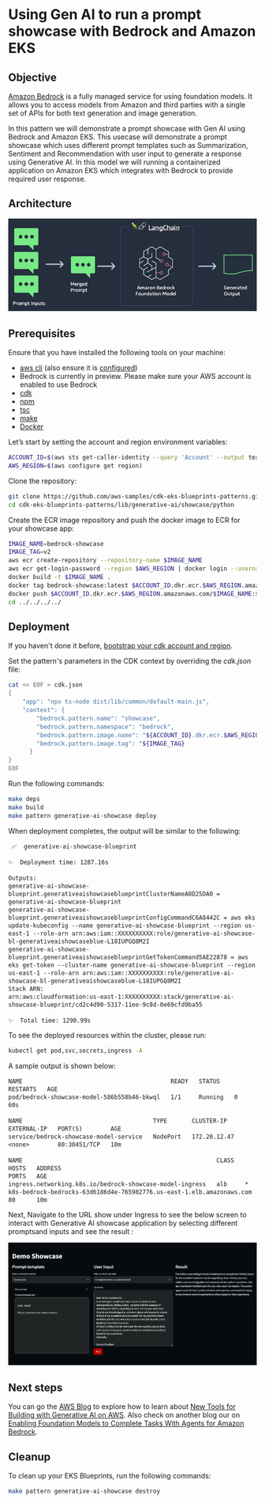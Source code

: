 # Using Gen AI to run a prompt showcase with Bedrock and Amazon EKS

## Objective

[Amazon Bedrock](https://aws.amazon.com/bedrock/) is a fully managed service for using foundation models. It allows you to access models from Amazon and third parties with a single set of APIs for both text generation and image generation.

In this pattern we will demonstrate a prompt showcase with Gen AI using Bedrock and Amazon EKS. This usecase will demonstrate a prompt showcase which uses different prompt templates such as Summarization, Sentiment and Recommendation with user input to generate a response using Generative AI. In this model we will running a containerized application on Amazon EKS which integrates with Bedrock to provide required user response.

## Architecture

<img src="../images/generativeai-showcase-architecture.jpg" width="720">

## Prerequisites

Ensure that you have installed the following tools on your machine:

- [aws cli](https://docs.aws.amazon.com/cli/latest/userguide/install-cliv2.html) (also ensure it is [configured](https://docs.aws.amazon.com/cli/latest/userguide/getting-started-quickstart.html#getting-started-quickstart-new))
- Bedrock is currently in preview. Please make sure your AWS account is enabled to use Bedrock
- [cdk](https://docs.aws.amazon.com/cdk/v2/guide/getting_started.html#getting_started_install)
- [npm](https://docs.npmjs.com/cli/v8/commands/npm-install)
- [tsc](https://www.typescriptlang.org/download)
- [make](https://www.gnu.org/software/make/)
- [Docker](https://docs.docker.com/get-docker/)

Let’s start by setting the account and region environment variables:

```sh
ACCOUNT_ID=$(aws sts get-caller-identity --query 'Account' --output text)
AWS_REGION=$(aws configure get region)
```

Clone the repository:

```sh
git clone https://github.com/aws-samples/cdk-eks-blueprints-patterns.git
cd cdk-eks-blueprints-patterns/lib/generative-ai/showcase/python
```
Create the ECR image repository and push the docker image to ECR for your showcase app:

```sh
IMAGE_NAME=bedrock-showcase
IMAGE_TAG=v2
aws ecr create-repository --repository-name $IMAGE_NAME
aws ecr get-login-password --region $AWS_REGION | docker login --username AWS --password-stdin $ACCOUNT_ID.dkr.ecr.$AWS_REGION.amazonaws.com
docker build -t $IMAGE_NAME .
docker tag bedrock-showcase:latest $ACCOUNT_ID.dkr.ecr.$AWS_REGION.amazonaws.com/$IMAGE_NAME:$IMAGE_TAG
docker push $ACCOUNT_ID.dkr.ecr.$AWS_REGION.amazonaws.com/$IMAGE_NAME:$IMAGE_TAG
cd ../../../../
```

## Deployment

If you haven't done it before, [bootstrap your cdk account and region](https://docs.aws.amazon.com/cdk/v2/guide/bootstrapping.html).

Set the pattern's parameters in the CDK context by overriding the _cdk.json_ file:

```sh
cat << EOF > cdk.json
{
    "app": "npx ts-node dist/lib/common/default-main.js",
    "context": {
        "bedrock.pattern.name": "showcase",
        "bedrock.pattern.namespace": "bedrock",
        "bedrock.pattern.image.name": "${ACCOUNT_ID}.dkr.ecr.$AWS_REGION.amazonaws.com/${IMAGE_NAME}",
        "bedrock.pattern.image.tag": "${IMAGE_TAG}
      }
}
EOF
```

Run the following commands:

```sh
make deps
make build
make pattern generative-ai-showcase deploy
```
When deployment completes, the output will be similar to the following:

```output
 ✅  generative-ai-showcase-blueprint

✨  Deployment time: 1287.16s

Outputs:
generative-ai-showcase-blueprint.generativeaishowcaseblueprintClusterNameA8D25DA0 = generative-ai-showcase-blueprint
generative-ai-showcase-blueprint.generativeaishowcaseblueprintConfigCommandC6A8442C = aws eks update-kubeconfig --name generative-ai-showcase-blueprint --region us-east-1 --role-arn arn:aws:iam::XXXXXXXXXX:role/generative-ai-showcase-bl-generativeaishowcaseblue-L18IUPGQ8M2I
generative-ai-showcase-blueprint.generativeaishowcaseblueprintGetTokenCommand5AE22878 = aws eks get-token --cluster-name generative-ai-showcase-blueprint --region us-east-1 --role-arn arn:aws:iam::XXXXXXXXXX:role/generative-ai-showcase-bl-generativeaishowcaseblue-L18IUPGQ8M2I
Stack ARN:
arn:aws:cloudformation:us-east-1:XXXXXXXXXX:stack/generative-ai-showcase-blueprint/cd2c4d90-5317-11ee-9c8d-0e69cfd9ba55

✨  Total time: 1290.99s
```

To see the deployed resources within the cluster, please run:

```sh
kubectl get pod,svc,secrets,ingress -A
```

A sample output is shown below:

```output
NAME                                          READY   STATUS    RESTARTS   AGE
pod/bedrock-showcase-model-586b558b46-bkwql   1/1     Running   0          60s

NAME                                     TYPE       CLUSTER-IP     EXTERNAL-IP   PORT(S)        AGE
service/bedrock-showcase-model-service   NodePort   172.20.12.47   <none>        80:30451/TCP   10m

NAME                                                       CLASS   HOSTS   ADDRESS                                                                 PORTS   AGE
ingress.networking.k8s.io/bedrock-showcase-model-ingress   alb     *       k8s-bedrock-bedrocks-63d6186d4e-765982776.us-east-1.elb.amazonaws.com   80      10m
```

Next, Navigate to the URL show under Ingress to see the below screen to interact with Generative AI showcase application by selecting different promptsand inputs and see the result :

![Showcase application](../images/generativeai-showcase-demo-output.jpg)

## Next steps

You can go the [AWS Blog](https://aws.amazon.com/blogs/) to explore how to learn about [New Tools for Building with Generative AI on AWS](https://aws.amazon.com/blogs/machine-learning/announcing-new-tools-for-building-with-generative-ai-on-aws/). Also check on another blog our  on [Enabling Foundation Models to Complete Tasks With Agents for Amazon Bedrock](https://aws.amazon.com/blogs/aws/preview-enable-foundation-models-to-complete-tasks-with-agents-for-amazon-bedrock/). 

## Cleanup

To clean up your EKS Blueprints, run the following commands:

```sh
make pattern generative-ai-showcase destroy 
```
